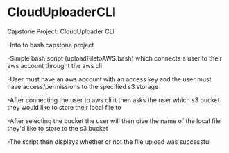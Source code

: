 # CloudUploaderCLI
Capstone Project: CloudUploader CLI

-Into to bash capstone project

-Simple bash script (uploadFiletoAWS.bash) which connects a user to their aws account throught the aws cli

-User must have an aws account with an access key and the user must have access/permissions to the specified s3 storage

-After connecting the user to aws cli it then asks the user which s3 bucket they would like to store their local file to

-After selecting the bucket the user will then give the name of the local file they'd like to store to the s3 bucket

-The script then displays whether or not the file upload was successful
